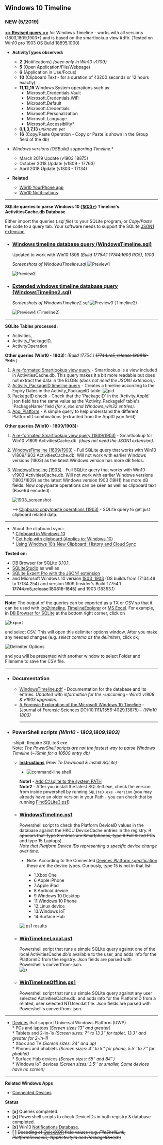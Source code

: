 <!-- saved from url=(0045) https://kacos2000.github.io/WindowsTimeline/ --> 
<!-- https://guides.github.com/features/mastering-markdown/ --> 

## Windows 10 Timeline ## 

### NEW (5/2019) ### 
[**>> Revised query <<**](https://github.com/kacos2000/WindowsTimeline/blob/master/Timeline.sql) for Windows Timeline - works with all versions (1803,1809,1903+) and is based on the smartlookup view #dfir. (Tested on Win10 pro 1903 OS Build 18895.1000) <br>
 
   * **ActivityTypes observed:**
   
        - **2**  (Notifications) *{seen only in Win10 v1709}*
        - **5**  (Open Application/File/Webpage)
        - **6**  (Application in Use/Focus)
        - **10** (Clipboard Text - for a duration of 43200 seconds or 12 hours exactly)
        - **11,12,15** Windows System operations such as:
            - Microsoft.Credentials.Vault
            - Microsoft.Credentials.WiFi
            - Microsoft.Default
            - Microsoft.Credentials
            - Microsoft.Personalization
            - Microsoft.Language
            - Microsoft.Accessibility*
        - **0,1,3,7,13** *unknown yet*
        - **16** (Copy/Paste Operation - Copy or Paste is shown in the Group field of the db)
      
   * **Windows versions (OSBuild*) supporting Timeline:**<br>
        - March 2019 Update (v1903 18875)<br>
        - October 2018 Update (v1809 - 17763)<br>
        - April 2018 Update (v1803 - 17134)<br>
        
   * **Related**
        - [Win10 YourPhone app](https://github.com/kacos2000/Win10/blob/master/YourPhone/readme.md)
        - [Win10 Notifications](https://github.com/kacos2000/Win10/blob/master/Notifications/readme.md).
___________________________________________________________________________________________  

**SQLite queries to parse Windows 10 (*[1803+](https://support.microsoft.com/en-us/help/4099479/windows-10-update-history?ocid=update_setting_client)*) Timeline's ActivitiesCache.db Database**

Either import the queries (*.sql file*) to your SQLite program, or *Copy/Paste* the code to a query tab.
Your software needs to support the SQLIte [JSON1 extension](https://www.sqlite.org/json1.html).

* ### [Windows timeline database query (WindowsTimeline.sql)](WindowsTimeline.sql) ###
    Updated to work with Win10  1809 *(Build 17754.1 ~~17744.1003~~ RC5), 1903*<br>
    
    *Screenshots of WindowsTimeline.sql*
    ![Preview1](https://raw.githubusercontent.com/kacos2000/WindowsTimeline/master/T1.JPG)


    ![Preview2](https://raw.githubusercontent.com/kacos2000/WindowsTimeline/master/T1a.JPG)

* ### [Extended windows timeline database query (WindowsTimeline2.sql)](WindowsTimeline2.sql) ###

   *Screenshots of WindowsTimeline2.sql*
   ![Preview3 (Timeline2)](https://raw.githubusercontent.com/kacos2000/WindowsTimeline/master/T2.JPG)


   ![Preview4 (Timeline2)](https://raw.githubusercontent.com/kacos2000/WindowsTimeline/master/T2a.JPG)
  
___________________________________________________________________________________________  

**SQLite Tables processed:**

- Activities,
- Activity_PackageID,
- ActivityOperation

**Other queries (Win10 - 1803):** *(Build 17754.1 ~~17744.rc5_release.180818-1845~~ )* 

1. [A re-formated Smartlookup view query](SmartLookup.sql) - Smartlookup is a view included in ActivitiesCache.db. This query makes it a bit more readable but does not extract the data in the BLOBs *(does not need the JSON1 extension)*. 
2. [Activity_PackageID timeline query](Activity_PackageID_Timeline.sql) - Creates a timeline according to the Expiry Dates in the Activity_PackageID table.
   ![pid](https://raw.githubusercontent.com/kacos2000/WindowsTimeline/master/pid.JPG)
3. [PackageID check](PackageID.sql) - Check that the 'PackageID' in the 'Activity.AppId' json field has the same value as the 'Activity_PackageId' table's 'PackageName' field *(for x_exe and Windows_win32 entries)*.
4. [App_Platform](app_platform.sql) - A simple query to help understand the different PlatformID combinations (extracted from the AppID json field)

**Other queries (Win10 - 1809/1903):**

1. [A re-formated Smartlookup view query (1809/1903)](SmartLookup_1809.sql) - Smartlookup  for Win10 v1809 ActivitiesCache.db. *(does not need the JSON1 extension)*. 
2. [WindowsTimeline (1809/1903)](WindowsTimeline1809.sql) - Full SQLite query that works with Win10 v1809/1903 ActivitiesCache.db. Will not work with earlier Windows versions (1803) as the latest Windows version has more dB fields.
3. [WindowsTimeline (1903)](WindowsTimeline1903.sql) - Full SQLite query that works with Win10 v1903 ActivitiesCache.db. Will not work with earlier Windows versions (1803/1809) as the latest Windows version 1903 (19H1) has more dB fields. Now copy/paste operations can be seen as well as clipboard text (Base64 encoded):

      ![1903_screenshot](https://raw.githubusercontent.com/kacos2000/WindowsTimeline/master/1903b.JPG)
      
      *-->* [Clipboard copy/paste operations (1903)](clipboard1903.sql) - SQLite query to get just clipboard related data.
 __________________________________________________________________________________________
   - About the clipboard sync:<br>
         * [Clipboard in Windows 10](https://support.microsoft.com/en-us/help/4028529/windows-10-clipboard)<br>
         * [Get help with clipboard (Applies to: Windows 10)](https://support.microsoft.com/en-us/help/4464215/windows-10-get-help-with-clipboard)<br>
         * [Using Windows 10’s New Clipboard: History and Cloud Sync](https://www.howtogeek.com/351978/using-windows-10s-new-clipboard-history-and-cloud-sync/)<br>

**Tested on:**
- [DB Browser for SQLite](http://sqlitebrowser.org/) 3.10.1,
- [SQLiteStudio](https://sqlitestudio.pl/index.rvt) as well as
- [SQLite Expert Pro with the JSON1 extension](http://www.sqliteexpert.com/extensions/)
- and Microsoft Windows 10 version [1803, 1903](https://support.microsoft.com/en-us/help/4099479/windows-10-update-history?ocid=update_setting_client) (OS builds from 17134.48 to 17134.254) and version 1809 (Insider's Build 17754.1 ~~17744.rc5_release.180818-1845~~) and 1903 (18353.1)
___________________________________________________________________________________________

  **Note:**  The output of the queries can be exported as a TX or CSV so that it can be used with [log2timeline](https://github.com/log2timeline/plaso/wiki/Windows-Packaged-Release), [TimelineExplorer](https://ericzimmerman.github.io/Software/TimelineExplorer.zip) or [MS Excel](https://products.office.com/en-ca/excel). For example, in [DB Browser for SQLite](http://sqlitebrowser.org/) at the bottom right corner, click on

  ![Export](https://raw.githubusercontent.com/kacos2000/WindowsTimeline/master/e1.JPG) 

  and select CSV. This will open this delimiter options window. After you make any needed changes (e.g. *select comma as the delimiter*), click ok, 

  ![Delimiter Options](https://raw.githubusercontent.com/kacos2000/WindowsTimeline/master/e2.JPG)

  and you will be presented with another window to select Folder and Filename to save the CSV file.
 __________________________________________________________________________________________

* ### Documentation ###
   
   - [WindowsTimeline.pdf](WindowsTimeline.pdf) - Documentation for the database and its entries. *Updated with information for the ~upcoming~ Win10 v1809 & v1903 upgrades.*
   - [A Forensic Exploration of the Microsoft Windows 10 Timeline](https://onlinelibrary.wiley.com/doi/abs/10.1111/1556-4029.13875) -     (Journal of Forensic Sciences DOI:10.1111/1556-4029.13875) - *(Win10 1803)*<br>
     __________________________________________________________________________________________
* ### PowerShell scripts *(Win10 - 1803,1809,1903)* ###
   
   :shipit: Require SQLite3.exe <br> Note: *The PowerShell scripts are not the fastest way to parse Windows Timeline (~16min for a 10500 entry db)*
   * **[Instructions](http://www.sqlitetutorial.net/download-install-sqlite/)** *(How To Download & Install SQLite)*
       * ![command-line shell](http://www.sqlitetutorial.net/wp-content/uploads/2018/04/SQLite3-Help-command.png)
       
       **Note1** - [Add C:\sqlite to the system PATH](https://www.architectryan.com/2018/03/17/add-to-the-path-on-windows-10/)<br>
       **Note2** - After you install the latest SQLite3.exe, check the version from inside powershell
      by running `SQLite3.exe -version` (you may already have an older version in your Path - you can check that by running     [FindSQLite3.ps1](https://github.com/kacos2000/WindowsTimeline/blob/master/FindSQLite3.ps1))        

        
  * ### **[WindowsTimeline.ps1](https://github.com/kacos2000/WindowsTimeline/blob/master/WindowsTimeline.ps1)** ### 
    Powershell script to check the Platform DeviceID values in the database against the HKCU DeviceCache entries in the registry. ~~It appears that Type 8 entries are Smartphones, type 9 Full Sized PCs and type 15 Laptops)~~. <br>*Note that Platform Device IDs representing a specific device change over time*. 
    
    * Note: According to the Connected [Devices Platform specification](https://winprotocoldoc.blob.core.windows.net/productionwindowsarchives/MS-CDP/[MS-CDP].pdf) these are the device types. Curiously, type 15 is not in that list:<br>
    
      - 1.Xbox One
      - 6.Apple iPhone
      - 7.Apple iPad 
      - 8.Android device
      - 9.Windows 10 Desktop
      - 11.Windows 10 Phone 
      - 12.Linux device
      - 13.Windows IoT
      - 14.Surface Hub 

    ![.ps1 results](https://raw.githubusercontent.com/kacos2000/WindowsTimeline/master/WT.JPG) 
   
   * ### **[WinTimelineLocal.ps1](https://github.com/kacos2000/WindowsTimeline/blob/master/WinTimelineLocal.ps1)** ###
     Powershell script that runs a simple SQLite query against one of the local ActivitiesCache.db's available to the user, and adds info for the PlatformID from the registry. Json fields are parsed with Powershell's convertfrom-json.<br>
     ![p](https://raw.githubusercontent.com/kacos2000/WindowsTimeline/master/p1.JPG)
   
   * ### **[WinTimelineOffline.ps1](https://github.com/kacos2000/WindowsTimeline/blob/master/WinTimelineOffline.ps1)** ###
     Powershell script that runs a simple SQLite query against any user selected ActivitiesCache.db, and adds info for the PlatformID from a related, user selected NTUser.dat file. Json fields are parsed with Powershell's convertfrom-json.
 __________________________________________________________________________________________   
   *  [Devices](https://docs.microsoft.com/en-us/windows/uwp/design/devices/index) that support Universal Windows Platform (UWP)<br>
                * PCs and laptops *(Screen sizes 13” and greater)*<br>
                * Tablets and 2-in-1s *(Screen sizes: 7” to 13.3” for tablet, 13.3" and greater for 2-in-1)*<br>
                * Xbox and TV *(Screen sizes: 24" and up)*<br>
                * Phones and phablets *(Screen sizes: 4'' to 5'' for phone, 5.5'' to 7'' for phablet)*<br>
                * Surface Hub devices *(Screen sizes: 55” and 84'')*<br>
                * Windows IoT devices *(Screen sizes: 3.5'' or smaller, Some devices have no screen)*<br>
 __________________________________________________________________________________________
 
**Related Windows Apps**
- [Connected Devices](https://www.microsoft.com/en-us/p/connected-devices/9nblggh4tssg?activetab=pivot%3aoverviewtab)

**Status**
- **[x]** Queries completed.
- **[x]** Powershell scripts to check DeviceIDs in both registry & database completed.
- **[x]** Win10 [Notifications Database](https://github.com/kacos2000/Win10/blob/master/Notifications/readme.md).
- **[ ]** ~~Decoding of [QuickXOR](https://github.com/microsoftgraph/microsoft-graph-docs/blob/master/api-reference/v1.0/resources/hashes.md) field values (e.g. *FileShellLink, PlatformDeviceID, ‘AppActivityId and PackageIDHash*)~~

